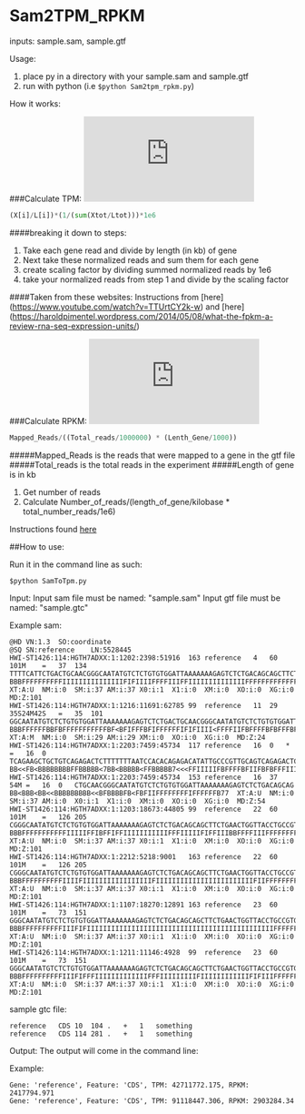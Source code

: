 # Sam2TPM_RPKM

inputs: sample.sam, sample.gtf

Usage: 

1. place py in a directory with your sample.sam and sample.gtf
2. run with python (i.e `$python Sam2tpm_rpkm.py`)

How it works:

###Calculate TPM:
![(X[i]/L[i])*(1/(sum(Xtot/Ltot)))*1e6](https://s0.wp.com/latex.php?latex=%5Ctext%7BTPM%7D_i+%3D+%5Cdfrac%7BX_i%7D%7B%5Cwidetilde%7Bl%7D_i%7D+%5Ccdot+%5Cleft%28+%5Cdfrac%7B1%7D%7B%5Csum_j+%5Cdfrac%7BX_j%7D%7B%5Cwidetilde%7Bl%7D_j%7D%7D+%5Cright%29+%5Ccdot+10%5E6&bg=ffffff&fg=000000&s=0)
```python
(X[i]/L[i])*(1/(sum(Xtot/Ltot)))*1e6
```
####breaking it down to steps:
1. Take each gene read and divide by length (in kb) of gene
2. Next take these normalized reads and sum them for each gene
3. create scaling factor by dividing summed normalized reads by 1e6
4. take your normalized reads from step 1 and divide by the scaling factor
 

####Taken from these websites:
Instructions from [here] (https://www.youtube.com/watch?v=TTUrtCY2k-w)
and [here] (https://haroldpimentel.wordpress.com/2014/05/08/what-the-fpkm-a-review-rna-seq-expression-units/)

###Calculate RPKM:
![Mapped_Reads/((Total_reads/1000000) * (Lenth_Gene/1000))](https://s0.wp.com/latex.php?latex=%5Ctext%7BFPKM%7D_i+%3D+%5Cdfrac%7BX_i%7D%7B+%5Cleft%28%5Cdfrac%7B%5Cwidetilde%7Bl%7D_i%7D%7B10%5E3%7D%5Cright%29+%5Cleft%28+%5Cdfrac%7BN%7D%7B10%5E6%7D+%5Cright%29%7D+%3D+%5Cdfrac%7BX_i%7D%7B%5Cwidetilde%7Bl%7D_i+N%7D+%5Ccdot+10%5E9++&bg=ffffff&fg=000000&s=0)

```python
Mapped_Reads/((Total_reads/1000000) * (Lenth_Gene/1000))
```

#####Mapped_Reads is the reads that were mapped to a gene in the gtf file
#####Total_reads is the total reads in the experiment
#####Length of gene is in kb

1. Get number of reads
2. Calculate Number_of_reads/(length_of_gene/kilobase * total_number_reads/1e6)

Instructions found [here](https://haroldpimentel.wordpress.com/2014/05/08/what-the-fpkm-a-review-rna-seq-expression-units/)

##How to use:

Run it in the command line as such:

```
$python SamToTpm.py
```
Input:
Input sam file must be named: "sample.sam"
Input gtf file must be named: "sample.gtc"

Example sam:
```
@HD	VN:1.3	SO:coordinate
@SQ	SN:reference	LN:5528445
HWI-ST1426:114:HGTH7ADXX:1:1202:2398:51916	163	reference	4	60	101M	=	37	134	TTTTCATTCTGACTGCAACGGGCAATATGTCTCTGTGTGGATTAAAAAAAGAGTCTCTGACAGCAGCTTCTGAACTGGTTACCTGCCGTGAGTAAATTAAA	BBBFFFFFFFFFFIIIIIIIIIIIIIIIFIFIIIIFFFFIIIFFIIIIIIIIIIIIIIFFFFFFFFFFFFFFFFBFFFFFFFFFFFFFBFFF<BBBFFFFF	XT:A:U	NM:i:0	SM:i:37	AM:i:37	X0:i:1	X1:i:0	XM:i:0	XO:i:0	XG:i:0	MD:Z:101
HWI-ST1426:114:HGTH7ADXX:1:1216:11691:62785	99	reference	11	29	35S24M42S	=	35	101	GGCAATATGTCTCTGTGTGGATTAAAAAAAGAGTCTCTGACTGCAACGGGCAATATGTCTCTGTGTGGATTAAAAAAAGAGTCTCTGACAGCAGCTTCTGA	BBBFFFFFFBBFBFFFFFFFFFFFBF<BFIFFFBFIFFFFFFIFIFIIII<FFFFIIFBFFFFBFBFFFBFBBB<77BBBFFBBBBBFBFF<BBFFBBBBB	XT:A:M	NM:i:0	SM:i:29	AM:i:29	XM:i:0	XO:i:0	XG:i:0	MD:Z:24
HWI-ST1426:114:HGTH7ADXX:1:2203:7459:45734	117	reference	16	0	*	=	16	0	TCAGAAGCTGCTGTCAGAGACTCTTTTTTTAATCCACACAGAGACATATTGCCCGTTGCAGTCAGAGACTCTTTTTTTAATCCACACAGAGACATATTGCC	BB<<FB<BBBBBBBBFFBBBBB<7BB<BBBBB<FFBBBBB7<<<FFIIIIIFBFFFFBFIIFBFBFFFIIIFFBFIFFFFBFFFFFIIFFBFFFFFFFBBB
HWI-ST1426:114:HGTH7ADXX:1:2203:7459:45734	153	reference	16	37	54M	=	16	0	CTGCAACGGGCAATATGTCTCTGTGTGGATTAAAAAAAGAGTCTCTGACAGCAG	BB<BBB<BB<<BBBBBBBBB<<BFBBBBFB<FBFIIFFFFFFFFIFFFFFFB77	XT:A:U	NM:i:0	SM:i:37	AM:i:0	X0:i:1	X1:i:0	XM:i:0	XO:i:0	XG:i:0	MD:Z:54
HWI-ST1426:114:HGTH7ADXX:1:1203:18673:44805	99	reference	22	60	101M	=	126	205	CGGGCAATATGTCTCTGTGTGGATTAAAAAAAGAGTCTCTGACAGCAGCTTCTGAACTGGTTACCTGCCGTGAGTAAATTAAAATTTTATTGACTTAGGTC	BBBFFFFFFFFFFFIIIIIFFIBFFIFFIIIIIIIIIIIFFFIIIIIFIFFIIIBBFFFFIIIFFFFFFFFFBBBBBFFFBBFFFFFFFFFBBFBFFFFBB	XT:A:U	NM:i:0	SM:i:37	AM:i:37	X0:i:1	X1:i:0	XM:i:0	XO:i:0	XG:i:0	MD:Z:101
HWI-ST1426:114:HGTH7ADXX:1:2212:5218:9001	163	reference	22	60	101M	=	126	205	CGGGCAATATGTCTCTGTGTGGATTAAAAAAAGAGTCTCTGACAGCAGCTTCTGAACTGGTTACCTGCCGTGAGTAAATTAAAATTTTATTGACTTAGGTC	BBBFFFFFFFFFFIIIIFIIIIIIIIIIIIIIIIIFIIIIIIIIIIIIIIIIIIIIIIIIFIIFFFFFFFFFFFFFFFFFFFFFFFFFFFFFFFFBFFFBB	XT:A:U	NM:i:0	SM:i:37	AM:i:37	X0:i:1	X1:i:0	XM:i:0	XO:i:0	XG:i:0	MD:Z:101
HWI-ST1426:114:HGTH7ADXX:1:1107:18270:12891	163	reference	23	60	101M	=	73	151	GGGCAATATGTCTCTGTGTGGATTAAAAAAAGAGTCTCTGACAGCAGCTTCTGAACTGGTTACCTGCCGTGAGTAAATTAAAATTTTATTGACTTAGGTCA	BBBFFFFFFFFFFIIIFIFIIIIIIIIIIIIIIIIIIIIIIIIIIIIIIIIIIIIIIIIIIIIIIFFFFFFFFFFFFFFFFFFFFFFFFFFFFFFFFFFFF	XT:A:U	NM:i:0	SM:i:37	AM:i:37	X0:i:1	X1:i:0	XM:i:0	XO:i:0	XG:i:0	MD:Z:101
HWI-ST1426:114:HGTH7ADXX:1:1211:11146:4928	99	reference	23	60	101M	=	73	151	GGGCAATATGTCTCTGTGTGGATTAAAAAAAGAGTCTCTGACAGCAGCTTCTGAACTGGTTACCTGCCGTGAGTAAATTAAAATTTTATTGACTTAGGTCA	BBBFFFFFFFFFFIIIFIFFFIIIIIIIIIIIIIFFFIIIIIIIIIFIIIIIIIIIIIIFIFIIIFFFFFFFFFBFFFFFFFBFFBFFFFBFFFFFFFBFF	XT:A:U	NM:i:0	SM:i:37	AM:i:37	X0:i:1	X1:i:0	XM:i:0	XO:i:0	XG:i:0	MD:Z:101
```

sample gtc file:
```
reference	CDS	10	104	.	+	1	something
reference	CDS	114	281	.	+	1	something
```

Output:
The output will come in the command line:

Example:
```
Gene: 'reference', Feature: 'CDS', TPM: 42711772.175, RPKM: 2417794.971
Gene: 'reference', Feature: 'CDS', TPM: 91118447.306, RPKM: 2903284.34
```

